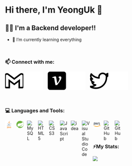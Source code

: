 <h1>
  Hi there, I'm YeongUk 👋
</h1>

## 👨‍💻 I'm a Backend developer!!

- 🌱 I’m currently learning everything

<br />

### 📫 Connect with me:

[![website](./img/gmail-light.svg)](mailto:young1uk2@gmail.com#gh-light-mode-only)
[![website](./img/gmail-dark.svg)](mailto:young1uk2@gmail.com#gh-dark-mode-only)
&nbsp;&nbsp;
[![website](./img/velog-light.svg)](https://velog.io/@ukukuk2#gh-light-mode-only)
[![website](./img/velog-dark.svg)](https://velog.io/@ukukuk2#gh-dark-mode-only)
&nbsp;&nbsp;
[![website](./img/twitter-light.svg)](https://twitter.com/YeongUkJ#gh-light-mode-only)
[![website](./img/twitter-dark.svg)](https://twitter.com/YeongUkJ#gh-dark-mode-only)

<br />

### 💻 Languages and Tools:

<img align="left" alt="JAVA" width="26px" src="https://raw.githubusercontent.com/github/explore/5b3600551e122a3277c2c5368af2ad5725ffa9a1/topics/java/java.png" style="padding-right:10px;" />
<img align="left" alt="SPRING" width="26px" src="https://raw.githubusercontent.com/github/explore/5b3600551e122a3277c2c5368af2ad5725ffa9a1/topics/spring/spring.png" style="padding-right:10px;" />
<img align="left" alt="MySQL" width="26px" src="https://cdn.jsdelivr.net/gh/devicons/devicon/icons/mysql/mysql-original.svg" style="padding-right:10px;" />
<img align="left" alt="HTML5" width="26px" src="https://cdn.jsdelivr.net/gh/devicons/devicon/icons/html5/html5-original.svg" style="padding-right:10px;" />
<img align="left" alt="CSS3" width="26px" src="https://cdn.jsdelivr.net/gh/devicons/devicon/icons/css3/css3-original.svg" style="padding-right:10px;" />
<img align="left" alt="JavaScript" width="26px" src="https://cdn.jsdelivr.net/gh/devicons/devicon/icons/javascript/javascript-original.svg" style="padding-right:10px;" />
<img align="left" alt="idea" width="26px" src="https://www.jetbrains.com/idea/img/idea-edu.svg" style="padding-right:10px;" />
<img align="left" alt="Visual Studio Code" width="26px" src="https://cdn.jsdelivr.net/gh/devicons/devicon/icons/vscode/vscode-original.svg" style="padding-right:10px;" />
<img align="left" alt="AWS" width="26px" src="https://raw.githubusercontent.com/github/explore/5b3600551e122a3277c2c5368af2ad5725ffa9a1/topics/aws/aws.png" style="padding-right:10px;" />

[<img align="left" alt="GitHub" width="26px" src="https://user-images.githubusercontent.com/3369400/139447912-e0f43f33-6d9f-45f8-be46-2df5bbc91289.png" style="padding-right:10px;" />](https://twitter.com/YeongUkJ#gh-dark-mode-only)
[<img align="left" alt="GitHub" width="26px" src="https://user-images.githubusercontent.com/3369400/139448065-39a229ba-4b06-434b-bc67-616e2ed80c8f.png" style="padding-right:10px;" />](https://twitter.com/YeongUkJ#gh-light-mode-only)

<br />
<br />
<br />

### ⚡My Stats:

<a href="#"><img src="https://github-readme-stats.vercel.app/api?username=JYeongUk&show_icons=true&hide_border=true" width="350"></a>
<br />

<!--
**alexandresanlim/alexandresanlim** is a ✨ _special_ ✨ repository because its `README.md` (this file) appears on your GitHub profile.
Here are some ideas to get you started:
- 🔭 I’m currently working on ...
- 🌱 I’m currently learning ...
- 👯 I’m looking to collaborate on ...
- 🤔 I’m looking for help with ...
- 💬 Ask me about ...
- 📫 How to reach me: ...
- 😄 Pronouns: ...
- ⚡ Fun fact: ...
-->
